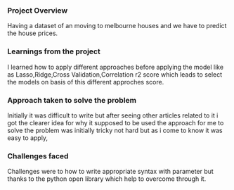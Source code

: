 ### Project Overview

 Having a dataset of an moving to melbourne houses and we have to predict the house prices.


### Learnings from the project

 I learned how to apply different approaches before applying the model like as Lasso,Ridge,Cross Validation,Correlation r2 score which leads to select the models on basis of this different approches score.


### Approach taken to solve the problem

 Initially it was difficult to write but after seeing other articles related to it i got the clearer idea for why it supposed to be used the approach for me to solve the problem was initially tricky not hard but as i come to know it was easy to apply,


### Challenges faced

 Challenges were to how to write appropriate syntax with parameter but thanks to the python open library which help to overcome through it.


